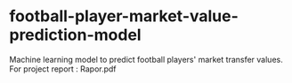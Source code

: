 # football-player-market-value-prediction-model
Machine learning model to predict football players' market transfer values.
For project report : Rapor.pdf
